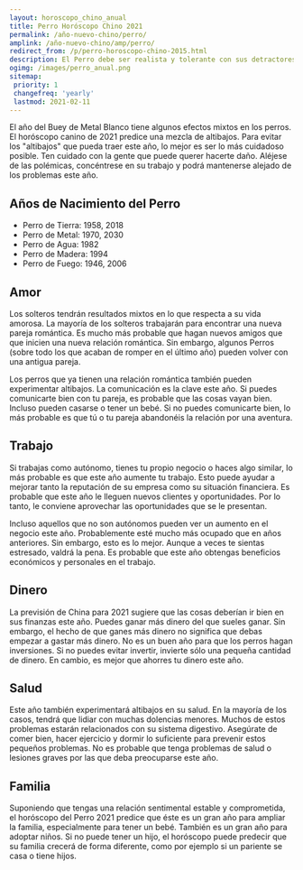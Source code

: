 ```yaml
---
layout: horoscopo_chino_anual
title: Perro Horóscopo Chino 2021
permalink: /año-nuevo-chino/perro/
amplink: /año-nuevo-chino/amp/perro/
redirect_from: /p/perro-horoscopo-chino-2015.html
description: El Perro debe ser realista y tolerante con sus detractores durante 2021. La devoción, la diligencia y la perseverancia le permitirán obtener resultados a pesar de la oposición de los demás. Tendrás que tomar decisiones después de pensar y alejarte de los conflictos. Habrá pequeños obstáculos y fracasos que pueden provocar algunas pérdidas financieras. El horóscopo chino para 2021 predice mucha confusión y preocupaciones. El perro no debe caer en manipulaciones peligrosas. Serán ruinosos para tu futuro.
ogimg: /images/perro_anual.png
sitemap:
 priority: 1
 changefreq: 'yearly'
 lastmod: 2021-02-11
---
```


El año del Buey de Metal Blanco tiene algunos efectos mixtos en los perros. El horóscopo canino de 2021 predice una mezcla de altibajos. Para evitar los "altibajos" que pueda traer este año, lo mejor es ser lo más cuidadoso posible. Ten cuidado con la gente que puede querer hacerte daño. Aléjese de las polémicas, concéntrese en su trabajo y podrá mantenerse alejado de los problemas este año.

## Años de Nacimiento del Perro
 - Perro de Tierra: 1958, 2018
 - Perro de Metal: 1970, 2030
 - Perro de Agua: 1982
 - Perro de Madera: 1994
 - Perro de Fuego: 1946, 2006

## Amor
Los solteros tendrán resultados mixtos en lo que respecta a su vida amorosa. La mayoría de los solteros trabajarán para encontrar una nueva pareja romántica. Es mucho más probable que hagan nuevos amigos que que inicien una nueva relación romántica. Sin embargo, algunos Perros (sobre todo los que acaban de romper en el último año) pueden volver con una antigua pareja.

Los perros que ya tienen una relación romántica también pueden experimentar altibajos. La comunicación es la clave este año. Si puedes comunicarte bien con tu pareja, es probable que las cosas vayan bien. Incluso pueden casarse o tener un bebé. Si no puedes comunicarte bien, lo más probable es que tú o tu pareja abandonéis la relación por una aventura.

## Trabajo
Si trabajas como autónomo, tienes tu propio negocio o haces algo similar, lo más probable es que este año aumente tu trabajo. Esto puede ayudar a mejorar tanto la reputación de su empresa como su situación financiera. Es probable que este año le lleguen nuevos clientes y oportunidades. Por lo tanto, le conviene aprovechar las oportunidades que se le presentan.

Incluso aquellos que no son autónomos pueden ver un aumento en el negocio este año. Probablemente esté mucho más ocupado que en años anteriores. Sin embargo, esto es lo mejor. Aunque a veces te sientas estresado, valdrá la pena. Es probable que este año obtengas beneficios económicos y personales en el trabajo.

## Dinero
La previsión de China para 2021 sugiere que las cosas deberían ir bien en sus finanzas este año. Puedes ganar más dinero del que sueles ganar. Sin embargo, el hecho de que ganes más dinero no significa que debas empezar a gastar más dinero. No es un buen año para que los perros hagan inversiones. Si no puedes evitar invertir, invierte sólo una pequeña cantidad de dinero. En cambio, es mejor que ahorres tu dinero este año.

## Salud
Este año también experimentará altibajos en su salud. En la mayoría de los casos, tendrá que lidiar con muchas dolencias menores. Muchos de estos problemas estarán relacionados con su sistema digestivo. Asegúrate de comer bien, hacer ejercicio y dormir lo suficiente para prevenir estos pequeños problemas. No es probable que tenga problemas de salud o lesiones graves por las que deba preocuparse este año.

## Familia
Suponiendo que tengas una relación sentimental estable y comprometida, el horóscopo del Perro 2021 predice que éste es un gran año para ampliar la familia, especialmente para tener un bebé. También es un gran año para adoptar niños. Si no puede tener un hijo, el horóscopo puede predecir que su familia crecerá de forma diferente, como por ejemplo si un pariente se casa o tiene hijos.
